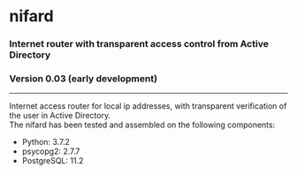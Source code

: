 # nifard
### Internet router with transparent access control from Active Directory
### Version 0.03 (early development)
<hr>
Internet access router for local ip addresses, with transparent verification of the user in Active Directory.
<br>
The nifard has been tested and assembled on the following components:
<ul>
  <li>Python: 3.7.2</li>
  <li>psycopg2: 2.7.7</li>
  <li>PostgreSQL: 11.2 </li>
 </ul>
